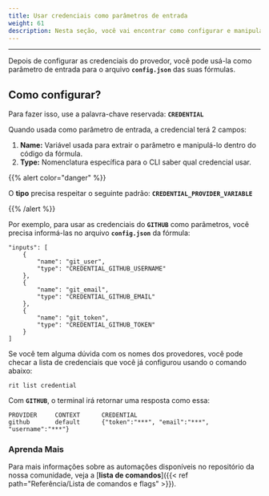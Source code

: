 ```yaml
---
title: Usar credenciais como parâmetros de entrada
weight: 61
description: Nesta seção, você vai encontrar como configurar e manipular suas credenciais como parâmetros de entrada.
---
```


---

Depois de configurar as credenciais do provedor, você pode usá-la como parâmetro de entrada para o arquivo **`config.json`** das suas fórmulas.

## **Como configurar?**
Para fazer isso, use a palavra-chave reservada: **`CREDENTIAL`**

Quando usada como parâmetro de entrada, a credencial terá 2 campos:

1. **Name:** Variável usada para extrair o parâmetro e manipulá-lo dentro do código da fórmula.
2. **Type:** Nomenclatura específica para o CLI saber qual credencial usar. 

{{% alert color="danger" %}}

O **tipo** precisa respeitar o seguinte padrão: **`CREDENTIAL_PROVIDER_VARIABLE`**

{{% /alert %}}

Por exemplo, para usar as credenciais do **`GITHUB`** como parâmetros, você precisa informá-las no arquivo **`config.json`** da fórmula:

```text
"inputs": [ 
    { 
        "name": "git_user", 
        "type": "CREDENTIAL_GITHUB_USERNAME" 
    },
    { 
        "name": "git_email", 
        "type": "CREDENTIAL_GITHUB_EMAIL" 
    },
    { 
        "name": "git_token", 
        "type": "CREDENTIAL_GITHUB_TOKEN"
    } 
]
```

Se você tem alguma dúvida com os nomes dos provedores, você pode checar a lista de credenciais que você já configurou usando o comando abaixo:

```text
rit list credential
```

Com **`GITHUB`**, o terminal irá retornar uma resposta como essa:

```text
PROVIDER	 CONTEXT	  CREDENTIAL
github  	 default	  {"token":"***", "email":"***", "username":"***"}
```
### **Aprenda Mais**
Para mais informações sobre as automações disponíveis no repositório da nossa comunidade, veja a [**lista de comandos**]({{< ref path="Referência/Lista de comandos e flags" >}}).
